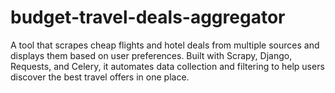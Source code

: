# budget-travel-deals-aggregator
A tool that scrapes cheap flights and hotel deals from multiple sources and displays them based on user preferences. Built with Scrapy, Django, Requests, and Celery, it automates data collection and filtering to help users discover the best travel offers in one place.
